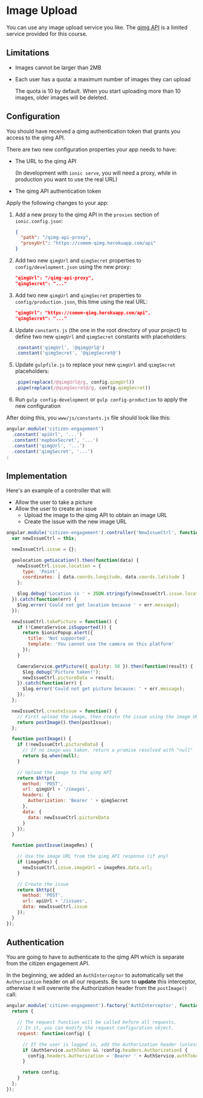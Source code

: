 # Image Upload

You can use any image upload service you like.
The [qimg API][qimg] is a limited service provided for this course.



## Limitations

* Images cannot be larger than 2MB
* Each user has a quota: a maximum number of images they can upload

  The quota is 10 by default.
  When you start uploading more than 10 images, older images will be deleted.



## Configuration

You should have received a qimg authentication token that grants you access to the qimg API.

There are two new configuration properties your app needs to have:

* The URL to the qimg API

  (In development with `ionic serve`, you will need a proxy, while in production you want to use the real URL)
* The qimg API authentication token

Apply the following changes to your app:

1. Add a new proxy to the qimg API in the `proxies` section of `ionic.config.json`:

   ```json
   {
     "path": "/qimg-api-proxy",
     "proxyUrl": "https://comem-qimg.herokuapp.com/api"
   }
   ```
2. Add two new `qimgUrl` and `qimgSecret` properties to `config/development.json` using the new proxy:

   ```json
   "qimgUrl": "/qimg-api-proxy",
   "qimgSecret": "..."
   ```
3. Add two new `qimgUrl` and `qimgSecret` properties to `config/production.json`, this time using the real URL:

   ```json
   "qimgUrl": "https://comem-qimg.herokuapp.com/api",
   "qimgSecret": "..."
   ```
4. Update `constants.js` (the one in the root directory of your project) to define two new `qimgUrl` and `qimgSecret` constants with placeholders:

   ```js
   .constant('qimgUrl', '@qimgUrl@')
   .constant('qimgSecret', '@qimgSecret@')
   ```
5. Update `gulpfile.js` to replace your new `qimgUrl` and `qimgSecret` placeholders:

   ```js
   .pipe(replace(/@qimgUrl@/g, config.qimgUrl))
   .pipe(replace(/@qimgSecret@/g, config.qimgSecret))
   ```
6. Run `gulp config-development` or `gulp config-production` to apply the new configuration

After doing this, you `www/js/constants.js` file should look like this:

```js
angular.module('citizen-engagement')
  .constant('apiUrl', '...')
  .constant('mapboxSecret', '...')
  .constant('qimgUrl', '...')
  .constant('qimgSecret', '...')
;
```



## Implementation

Here's an example of a controller that will:

* Allow the user to take a picture
* Allow the user to create an issue
  * Upload the image to the qimg API to obtain an image URL
  * Create the issue with the new image URL

```js
angular.module('citizen-engagement').controller('NewIssueCtrl', function(apiUrl, CameraService, geolocation, $http, $ionicPopup, $log, $q, qimgSecret, qimgUrl) {
  var newIssueCtrl = this;

  newIssueCtrl.issue = {};

  geolocation.getLocation().then(function(data) {
    newIssueCtrl.issue.location = {
      type: 'Point',
      coordinates: [ data.coords.longitude, data.coords.latitude ]
    };

    $log.debug('Location is ' + JSON.stringify(newIssueCtrl.issue.location));
  }).catch(function(err) {
    $log.error('Could not get location because ' + err.message);
  });

  newIssueCtrl.takePicture = function() {
    if (!CameraService.isSupported()) {
      return $ionicPopup.alert({
        title: 'Not supported',
        template: 'You cannot use the camera on this platform'
      });
    }

    CameraService.getPicture({ quality: 50 }).then(function(result) {
      $log.debug('Picture taken!');
      newIssueCtrl.pictureData = result;
    }).catch(function(err) {
      $log.error('Could not get picture because: ' + err.message);
    });
  };

  newIssueCtrl.createIssue = function() {
    // First upload the image, then create the issue using the image URL provided by the qimg API
    return postImage().then(postIssue);
  };

  function postImage() {
    if (!newIssueCtrl.pictureData) {
      // If no image was taken, return a promise resolved with "null"
      return $q.when(null);
    }

    // Upload the image to the qimg API
    return $http({
      method: 'POST',
      url: qimgUrl + '/images',
      headers: {
        Authorization: 'Bearer ' + qimgSecret
      },
      data: {
        data: newIssueCtrl.pictureData
      }
    });
  }

  function postIssue(imageRes) {

    // Use the image URL from the qimg API response (if any)
    if (imageRes) {
      newIssueCtrl.issue.imageUrl = imageRes.data.url;
    }

    // Create the issue
    return $http({
      method: 'POST',
      url: apiUrl + '/issues',
      data: newIssueCtrl.issue
    });
  }
});
```



## Authentication

You are going to have to authenticate to the qimg API which is separate from the citizen engagement API.

In the beginning, we added an `AuthInterceptor` to automatically set the `Authorization` header on all our requests.
Be sure to **update** this interceptor, otherwise it will overwrite the Authorization header from the `postImage()` call:

```js
angular.module('citizen-engagement').factory('AuthInterceptor', function(AuthService) {
  return {

    // The request function will be called before all requests.
    // In it, you can modify the request configuration object.
    request: function(config) {

      // If the user is logged in, add the Authorization header (unless it's already there)
      if (AuthService.authToken && !config.headers.Authorization) {
        config.headers.Authorization = 'Bearer ' + AuthService.authToken;
      }

      return config;
    }
  };
});
```



[qimg]: https://mediacomem.github.io/comem-qimg/
